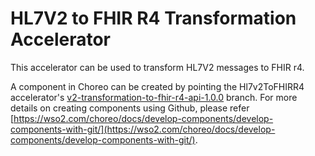 # HL7V2 to FHIR R4 Transformation Accelerator

This accelerator can be used to transform HL7V2 messages to FHIR r4. 

A component in Choreo can be created by pointing the Hl7v2ToFHIRR4 accelerator's [v2-transformation-to-fhir-r4-api-1.0.0](https://github.com/wso2/open-healthcare-choreo-accelerators/tree/v2-transformation-to-fhir-r4-api-1.0.0) branch. For more details on creating components using Github, please refer [https://wso2.com/choreo/docs/develop-components/develop-components-with-git/](https://wso2.com/choreo/docs/develop-components/develop-components-with-git/).
